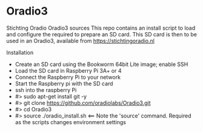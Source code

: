 # Oradio3
Stichting Oradio Oradio3 sources
This repo contains an install script to load and configure the required to prepare an SD card.
This SD card is then to be used in an Oradio3, available from https://stichtingoradio.nl

Installation
- Create an SD card using the Bookworm 64bit Lite image; enable SSH
- Load the SD card in Raspberry Pi 3A+ or 4
- Connect the Raspberry Pi to your network
- Start the Raspberry pi with the SD card
- ssh into the raspberry Pi
- #> sudo apt-get install git -y
- #> git clone https://github.com/oradiolabs/Oradio3.git
- #> cd Oradio3
- #> source ./oradio_install.sh    <== Note the 'source' command. Required as the scripts changes environment settings
